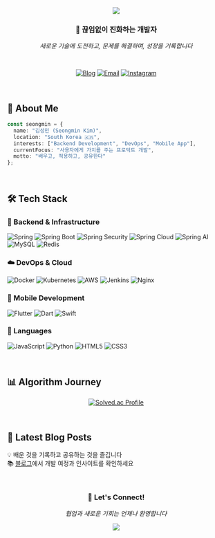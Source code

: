 <div align="center">
  <img src="https://capsule-render.vercel.app/api?type=waving&color=gradient&customColorList=6,11,20&height=200&section=header&text=Theo%20👨‍💻&fontSize=80&animation=twinkling&fontColor=fff"/>
</div>

<div align="center">
  
### 🚀 끊임없이 진화하는 개발자
  
*새로운 기술에 도전하고, 문제를 해결하며, 성장을 기록합니다*

<br>

[![Blog](https://img.shields.io/badge/Tech_Blog-20C997?style=for-the-badge&logo=velog&logoColor=white)](https://velog.io/@seongm1n/posts)
[![Email](https://img.shields.io/badge/Email-EA4335?style=for-the-badge&logo=gmail&logoColor=white)](mailto:0411tjdals34@gmail.com)
[![Instagram](https://img.shields.io/badge/Instagram-E4405F?style=for-the-badge&logo=instagram&logoColor=white)](https://www.instagram.com/seongmin.io/)

</div>

<br>

## 💫 About Me

```typescript
const seongmin = {
  name: "김성민 (Seongmin Kim)",
  location: "South Korea 🇰🇷",
  interests: ["Backend Development", "DevOps", "Mobile App"],
  currentFocus: "사용자에게 가치를 주는 프로덕트 개발",
  motto: "배우고, 적용하고, 공유한다"
};
```

<br>

## 🛠️ Tech Stack

### 🎯 Backend & Infrastructure
![Spring](https://img.shields.io/badge/Spring-6DB33F?style=for-the-badge&logo=Spring&logoColor=white)
![Spring Boot](https://img.shields.io/badge/Spring_Boot-6DB33F?style=for-the-badge&logo=SpringBoot&logoColor=white)
![Spring Security](https://img.shields.io/badge/Spring_Security-6DB33F?style=for-the-badge&logo=SpringSecurity&logoColor=white)
![Spring Cloud](https://img.shields.io/badge/Spring_Cloud-6DB33F?style=for-the-badge&logo=Spring&logoColor=white)
![Spring AI](https://img.shields.io/badge/Spring_AI-6DB33F?style=for-the-badge&logo=Spring&logoColor=white)
![MySQL](https://img.shields.io/badge/MySQL-4479A1?style=for-the-badge&logo=MySQL&logoColor=white)
![Redis](https://img.shields.io/badge/Redis-DC382D?style=for-the-badge&logo=Redis&logoColor=white)

### ☁️ DevOps & Cloud
![Docker](https://img.shields.io/badge/Docker-2496ED?style=for-the-badge&logo=Docker&logoColor=white)
![Kubernetes](https://img.shields.io/badge/Kubernetes-326CE5?style=for-the-badge&logo=kubernetes&logoColor=white)
![AWS](https://img.shields.io/badge/AWS-FF9900?style=for-the-badge&logo=amazonwebservices&logoColor=white)
![Jenkins](https://img.shields.io/badge/Jenkins-D24939?style=for-the-badge&logo=jenkins&logoColor=white)
![Nginx](https://img.shields.io/badge/Nginx-009639?style=for-the-badge&logo=nginx&logoColor=white)

### 📱 Mobile Development
![Flutter](https://img.shields.io/badge/Flutter-02569B?style=for-the-badge&logo=Flutter&logoColor=white)
![Dart](https://img.shields.io/badge/Dart-0175C2?style=for-the-badge&logo=Dart&logoColor=white)
![Swift](https://img.shields.io/badge/Swift-F05138?style=for-the-badge&logo=Swift&logoColor=white)

### 🔧 Languages
![JavaScript](https://img.shields.io/badge/JavaScript-F7DF1E?style=for-the-badge&logo=JavaScript&logoColor=black)
![Python](https://img.shields.io/badge/Python-3776AB?style=for-the-badge&logo=python&logoColor=white)
![HTML5](https://img.shields.io/badge/HTML5-E34F26?style=for-the-badge&logo=HTML5&logoColor=white)
![CSS3](https://img.shields.io/badge/CSS3-1572B6?style=for-the-badge&logo=CSS3&logoColor=white)

<br>

## 📊 Algorithm Journey

<div align="center">
  
[![Solved.ac Profile](http://mazassumnida.wtf/api/v2/generate_badge?boj=sungmin9513)](https://solved.ac/sungmin9513/)

</div>

<br>

## 📝 Latest Blog Posts

💡 배운 것을 기록하고 공유하는 것을 즐깁니다  
📚 [블로그](https://velog.io/@seongm1n/posts)에서 개발 여정과 인사이트를 확인하세요

<br>

<div align="center">
  
### 💬 Let's Connect!

*협업과 새로운 기회는 언제나 환영합니다*

<img src="https://capsule-render.vercel.app/api?type=waving&color=gradient&customColorList=6,11,20&height=120&section=footer"/>

</div>
